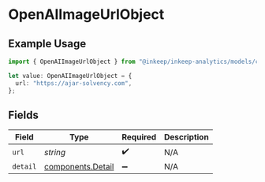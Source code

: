 # OpenAIImageUrlObject

## Example Usage

```typescript
import { OpenAIImageUrlObject } from "@inkeep/inkeep-analytics/models/components";

let value: OpenAIImageUrlObject = {
  url: "https://ajar-solvency.com",
};
```

## Fields

| Field                                                  | Type                                                   | Required                                               | Description                                            |
| ------------------------------------------------------ | ------------------------------------------------------ | ------------------------------------------------------ | ------------------------------------------------------ |
| `url`                                                  | *string*                                               | :heavy_check_mark:                                     | N/A                                                    |
| `detail`                                               | [components.Detail](../../models/components/detail.md) | :heavy_minus_sign:                                     | N/A                                                    |